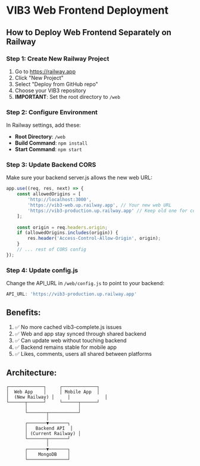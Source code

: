 # VIB3 Web Frontend Deployment

## How to Deploy Web Frontend Separately on Railway

### Step 1: Create New Railway Project
1. Go to https://railway.app
2. Click "New Project"
3. Select "Deploy from GitHub repo"
4. Choose your VIB3 repository
5. **IMPORTANT**: Set the root directory to `/web`

### Step 2: Configure Environment
In Railway settings, add these:
- **Root Directory**: `/web`
- **Build Command**: `npm install`
- **Start Command**: `npm start`

### Step 3: Update Backend CORS
Make sure your backend server.js allows the new web URL:
```javascript
app.use((req, res, next) => {
    const allowedOrigins = [
        'http://localhost:3000',
        'https://vib3-web.up.railway.app', // Your new web URL
        'https://vib3-production.up.railway.app' // Keep old one for compatibility
    ];
    
    const origin = req.headers.origin;
    if (allowedOrigins.includes(origin)) {
        res.header('Access-Control-Allow-Origin', origin);
    }
    // ... rest of CORS config
});
```

### Step 4: Update config.js
Change the API_URL in `/web/config.js` to point to your backend:
```javascript
API_URL: 'https://vib3-production.up.railway.app'
```

## Benefits:
1. ✅ No more cached vib3-complete.js issues
2. ✅ Web and app stay synced through shared backend
3. ✅ Can update web without touching backend
4. ✅ Backend remains stable for mobile app
5. ✅ Likes, comments, users all shared between platforms

## Architecture:
```
┌─────────────┐     ┌─────────────┐
│  Web App    │     │ Mobile App  │
│  (New Railway) │     │             │
└──────┬──────┘     └──────┬──────┘
       │                   │
       └───────┬───────────┘
               │
       ┌───────▼───────┐
       │   Backend API  │
       │ (Current Railway) │
       └───────┬───────┘
               │
       ┌───────▼───────┐
       │    MongoDB    │
       └───────────────┘
```